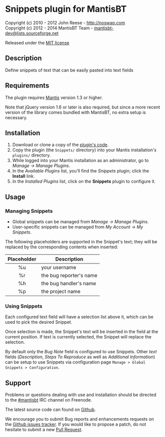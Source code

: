 # Snippets plugin for MantisBT

Copyright (c) 2010 - 2012  John Reese - http://noswap.com  
Copyright (c) 2012 - 2014  MantisBT Team - mantisbt-dev@lists.sourceforge.net

Released under the [MIT license](http://opensource.org/licenses/MIT)


## Description

Define snippets of text that can be easily pasted into text fields


## Requirements

The plugin requires [Mantis](http://www.mantisbt.org/) version 1.3 or higher.

Note that jQuery version 1.6 or later is also required, but since a more recent
version of the library comes bundled with MantisBT, no extra setup is necessary.


## Installation

1. Download or clone a copy of the [plugin's code](https://github.com/mantisbt-plugins/snippets).
2. Copy the plugin (the `Snippets/` directory) into your Mantis
   installation's `plugins/` directory.
3. While logged into your Mantis installation as an administrator, go to
   *Manage -> Manage Plugins*.
4. In the *Available Plugins* list, you'll find the *Snippets* plugin;
   click the **Install** link.
5. In the *Installed Plugins* list, click on the **Snippets** plugin to configure it.


## Usage

### Managing Snippets

- Global snippets can be managed from *Manage -> Manage Plugins*.
- User-specific snippets can be managed from *My Account -> My Snippets*.

The following placeholders are supported in the Snippet's text; they will be
replaced by the corresponding contents when inserted:

 Placeholder | Description
:-----------:|-------------------------
%u           | your username
%r           | the bug reporter's name
%h           | the bug handler's name
%p           | the project name


### Using Snippets

Each configured text field will have a selection list above it, which can be
used to pick the desired Snippet.

Once selection is made, the Snippet's text will be inserted in the field at the
current position. If text is currently selected, the Snippet will replace the
selection.

By default only the *Bug Note* field is configured to use Snippets.
Other *text* fields (*Description*, *Steps To Reproduce* as well as *Additional
Information*) can be setup to use Snippets via configuration page `Manage > Global Snippets > Configuration`.

## Support

Problems or questions dealing with use and installation should be
directed to the [#mantisbt](irc://freenode.net/mantisbt) IRC channel
on Freenode.

The latest source code can found on
[Github](https://github.com/mantisbt-plugins/snippets).

We encourage you to submit Bug reports and enhancements requests on the
[Github issues tracker](https://github.com/mantisbt-plugins/snippets/issues).
If you would like to propose a patch, do not hesitate to submit a new
[Pull Request](https://github.com/mantisbt-plugins/snippets/compare/).
